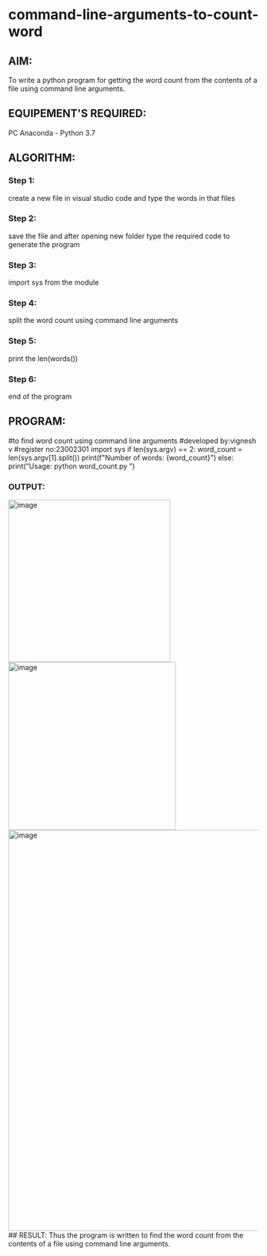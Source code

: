 # command-line-arguments-to-count-word
## AIM:
To write a python program for getting the word count from the contents of a file using command line arguments.
## EQUIPEMENT'S REQUIRED: 
PC
Anaconda - Python 3.7
## ALGORITHM: 
### Step 1:
create a new file in visual studio code and type the words in that files
### Step 2: 
 save the file and after opening new folder type the required code to generate the program
### Step 3: 
import sys from the module
### Step 4:  
split the word count  using command line arguments
### Step 5: 
print the len(words())
### Step 6: 
end of the program
## PROGRAM:
#to find word count using command line arguments
#developed by:vignesh v
#register no:23002301
import sys
if len(sys.argv) == 2:
    word_count = len(sys.argv[1].split())
    print(f"Number of words: {word_count}")
else:
    print("Usage: python word_count.py <text>")
### OUTPUT:
<img width="326" alt="image" src="https://github.com/Vigneshv-23/command-line-arguments-to-count-word/assets/110780412/34126686-6b44-4167-8dec-6b8d4e0619e5">
<img width="337" alt="image" src="https://github.com/Vigneshv-23/command-line-arguments-to-count-word/assets/110780412/ab6ebf31-cc86-493f-89d7-cdb4f9942b72">
<img width="805" alt="image" src="https://github.com/Vigneshv-23/command-line-arguments-to-count-word/assets/110780412/5653aa9a-dd96-4398-a844-ebefd7747d40">
## RESULT:
Thus the program is written to find the word count from the contents of a file using command line arguments.
